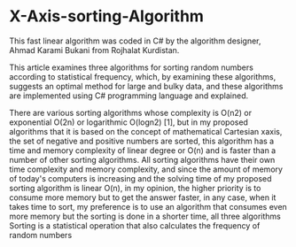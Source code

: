 # X-Axis-sorting-Algorithm
This fast linear algorithm was coded in C# by the algorithm designer, Ahmad Karami Bukani from Rojhalat Kurdistan.

This article examines three algorithms for sorting random numbers according to statistical frequency, which, by examining these algorithms, suggests an optimal method for large and bulky data, and these algorithms are implemented using C# programming language and explained.

There are various sorting algorithms whose complexity is O(n2) or exponential O(2n) or logarithmic O(logn2) [1], but in my proposed algorithms that it is based on the concept of mathematical Cartesian xaxis, the set of negative and positive numbers are sorted, this algorithm has a time and memory complexity of linear degree or O(n) and is faster than a number of other sorting algorithms.
All sorting algorithms have their own time complexity and memory complexity, and since the amount of memory of today's computers is increasing and the solving time of my proposed sorting algorithm is linear O(n), in my opinion, the higher priority is to consume more memory but to get the answer faster, in any case, when it takes time to sort, my preference is to use an algorithm that consumes even more memory but the sorting is done in a shorter time, all three algorithms Sorting is a statistical operation that also calculates the frequency of random numbers
